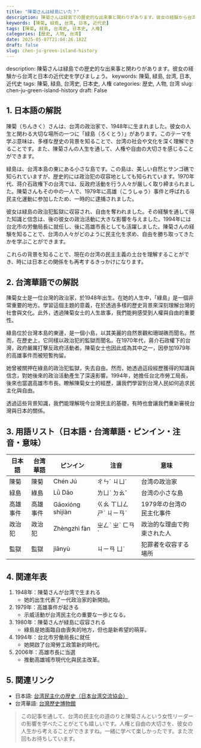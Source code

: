 ```yaml
---
title: "陳菊さんは緑島にいた？"
description: 陳菊さんは緑島での歴史的な出来事と関わりがあります。彼女の経験から台湾と日本の近代史を学びましょう。
keywords: [陳菊, 緑島, 台湾, 日本, 近代史]
tags: [陳菊, 緑島, 台湾史, 日本史, 人権]
categories: [歴史, 人物, 台湾]
date: 2025-05-07T21:04:26.182Z
draft: false
slug: chen-ju-green-island-history
---
```


description: 陳菊さんは緑島での歴史的な出来事と関わりがあります。彼女の経験から台湾と日本の近代史を学びましょう。
keywords: 陳菊, 緑島, 台湾, 日本, 近代史
tags: 陳菊, 緑島, 台湾史, 日本史, 人権
categories: 歴史, 人物, 台湾
slug: chen-ju-green-island-history
draft: False

## 1. 日本語の解説

陳菊（ちんきく）さんは、台湾の政治家で、1948年に生まれました。彼女の人生と関わる大切な場所の一つに「緑島（ろくとう）」があります。このテーマを学ぶ意味は、多様な歴史の背景を知ることで、台湾の社会や文化を深く理解できることです。また、陳菊さんの人生を通して、人権や自由の大切さを感じることができます。

緑島は、台湾本島の東にある小さな島です。この島は、美しい自然とサンゴ礁で知られていますが、歴史的には政治犯の収容地としても知られています。1970年代、蒋介石政権下の台湾では、反政府活動を行う人々が厳しく取り締まられました。陳菊さんもその中の一人で、1979年に高雄（こうしゅう）事件と呼ばれる民主化運動に参加したため、一時的に逮捕されました。

彼女は緑島の政治犯監獄に収容され、自由を奪われました。その経験を通して得た知識と信念は、後の彼女の政治活動に大きな影響を与えました。1994年には台北市の労働局長に就任し、後に高雄市長としても活躍しました。陳菊さんの経験を知ることで、台湾の人々がどのように民主化を求め、自由を勝ち取ってきたかを学ぶことができます。

これらの背景を知ることで、現在の台湾の民主主義の土台を理解することができ、時には日本との関係をも再考するきっかけになります。

## 2. 台湾華語での解説

陳菊女士是一位台灣的政治家，於1948年出生。在她的人生中，「綠島」是一個非常重要的地方。學習這個主題的意義，在於透過多樣的歷史背景來深刻理解台灣的社會與文化。此外，透過陳菊女士的人生故事，我們能夠感受到人權與自由的重要性。

綠島位於台灣本島的東邊，是一個小島，以其美麗的自然景觀和珊瑚礁而聞名。然而，在歷史上，它同樣以政治犯的監獄而聞名。在1970年代，蔣介石政權下的台灣，政府嚴厲打擊反政府活動者。陳菊女士也因此成為其中之一，因參加1979年的高雄事件而被短暫拘留。

她曾被關押在綠島的政治犯監獄，失去自由。然而，她透過這段經歷獲得的知識與信念，對她後來的政治活動產生了深遠影響。1994年，她擔任台北市勞工局長，後來也當選高雄市市長。瞭解陳菊女士的經歷，讓我們學習到台灣人民如何追求民主化與自由。

透過這些背景知識，我們能理解現今台灣民主的基礎，有時也會讓我們重新審視台灣與日本的關係。

## 3. 用語リスト（日本語・台湾華語・ピンイン・注音・意味）

| 日本語   | 台湾華語      | ピンイン      | 注音       | 意味                               |
|----------|---------------|---------------|------------|----------------------------------|
| 陳菊     | 陳菊          | Chén Jú       | ㄔㄣˊ ㄐㄩˊ | 台湾の政治家                      |
| 緑島     | 綠島          | Lǜ Dǎo        | ㄌㄩˋ ㄉㄠˇ | 台湾の小さな島                     |
| 高雄事件 | 高雄事件      | Gāoxióng shìjiàn | ㄍㄠ ㄒㄩㄥ ㄕˋ ㄐㄧㄢˋ | 1979年の台湾の民主化事件            |
| 政治犯   | 政治犯        | Zhèngzhì fàn  | ㄓㄥˋ ㄓˋ ㄈㄢˋ | 政治的な理由で拘束された人            |
| 監獄     | 監獄          | jiānyù        | ㄐㄧㄢ ㄩˋ   | 犯罪者を収容する場所               |

## 4. 関連年表

1. 1948年：陳菊さんが台湾で生まれる
   - 她的出生代表了一代政治家的新開始。
2. 1979年：高雄事件が起きる
   - 示威活動が台湾民主化の重要な一歩となる。
3. 1980年：陳菊さんが緑島に収容される
   - 綠島是她面臨自由喪失的地方，但也是新希望的萌芽。
4. 1994年：台北市労働局長に就任
   - 她開啟了台灣勞工政策新的時代。
5. 2006年：高雄市長に当選
   - 推動高雄城市現代化與民主改革。

## 5. 関連リンク

- 日本語: [台湾民主化の歴史（日本台湾交流協会）](https://www.koryu.or.jp/)
- 台湾華語: [台灣歷史博物館](https://www.nmth.gov.tw/)

>この記事を通して、台湾の民主化の道のりと陳菊さんという女性リーダーの影響を学べたことがとても嬉しいです。人権と自由の大切さを、彼女の人生から考えることができますね。一緒に学べて楽しかったです。また次回もお待ちしています。